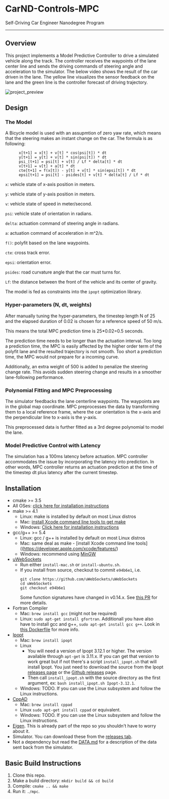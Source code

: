 # CarND-Controls-MPC
Self-Driving Car Engineer Nanodegree Program

---

## Overview

This project implements a Model Predictive Controller to drive a simulated vehicle along the track. The controller receives the waypoints of the lane center line and sends the driving commands of steering angle and acceleration to the simulator. The below video shows the result of the car driven in the lane. The yellow line visualizes the sensor feedback on the lane and the green line is the controller forecast of driving trajectory.

![project_preview](https://github.com/qqquan/t2p5_mpc/raw/master/mpc_simulation.gif)

## Design

### The Model

A Bicycle model is used with an assupmtion of zero yaw rate, which means that the steering makes an instant change on the car. The formula is as following:

```
      x[t+1] = x[t] + v[t] * cos(psi[t]) * dt
      y[t+1] = y[t] + v[t] * sin(psi[t]) * dt
      psi_[t+1] = psi[t] + v[t] / Lf * delta[t] * dt
      v[t+1] = v[t] + a[t] * dt
      cte[t+1] = f(x[t]) - y[t] + v[t] * sin(epsi[t]) * dt
      epsi[t+1] = psi[t] - psides[t] + v[t] * delta[t] / Lf * dt
```

`x`: vehicle state of x-axis position in meters.

`y`: vehicle state of y-axis position in meters.

`v`: vehicle state of speed in meter/second.

`psi`: vehicle state of orientation in radians.

`delta`: actuation command of steering angle in radians.

`a`: actuation command of acceleration in m^2/s.

`f()`: polyfit based on the lane waypoints.

`cte`: cross track error.

`epsi`: orientation error.

`psides`: road curvature angle that the car must turns for.

`Lf`: the distance between the front of the vehicle and its center of gravity.

The model is fed as constraints into the `ipopt` optimization library.

### Hyper-parameters (N, dt, weights)

After manually tuning the hyper-parameters, the timestep length N of 25 and the elapsed duration of 0.02 is chosen for a reference speed of 50 m/s. 

This means the total MPC prediction time is 25*0.02=0.5 seconds. 

The prediction time needs to be longer than the actuation interval. Too long a prediction time, the MPC is easily affected by the higher order term of the polyfit lane and the resulted trajectory is not smooth. Too short a prediction time, the MPC would not prepare for a incoming curve.

Additionally, an extra weight of 500 is added to penalize the steering change rate. This avoids sudden steering change and results in a smoother lane-following performance. 

### Polynomial Fitting and MPC Preprocessing

The simulator feedbacks the lane centerline waypoints. The waypoints are in the global map coordinate. MPC preprocesses the data by transforming them to a local reference frame, where the car orientation is the x-axis and the perpendicular line to x-axis is the y-axis.


This preprocessed data is further fitted as a 3rd degree polynomial to model the lane.

### Model Predictive Control with Latency

The simulation has a 100ms latency before actuation. MPC controller accommodates the issue by incorporating the latency into prediction. In other words, MPC controller returns an actuation prediction at the time of the timestep dt plus latency after the current timestep.


## Installation

* cmake >= 3.5
 * All OSes: [click here for installation instructions](https://cmake.org/install/)
* make >= 4.1
  * Linux: make is installed by default on most Linux distros
  * Mac: [install Xcode command line tools to get make](https://developer.apple.com/xcode/features/)
  * Windows: [Click here for installation instructions](http://gnuwin32.sourceforge.net/packages/make.htm)
* gcc/g++ >= 5.4
  * Linux: gcc / g++ is installed by default on most Linux distros
  * Mac: same deal as make - [install Xcode command line tools]((https://developer.apple.com/xcode/features/)
  * Windows: recommend using [MinGW](http://www.mingw.org/)
* [uWebSockets](https://github.com/uWebSockets/uWebSockets)
  * Run either `install-mac.sh` or `install-ubuntu.sh`.
  * If you install from source, checkout to commit `e94b6e1`, i.e.
    ```
    git clone https://github.com/uWebSockets/uWebSockets 
    cd uWebSockets
    git checkout e94b6e1
    ```
    Some function signatures have changed in v0.14.x. See [this PR](https://github.com/udacity/CarND-MPC-Project/pull/3) for more details.
* Fortran Compiler
  * Mac: `brew install gcc` (might not be required)
  * Linux: `sudo apt-get install gfortran`. Additionall you have also have to install gcc and g++, `sudo apt-get install gcc g++`. Look in [this Dockerfile](https://github.com/udacity/CarND-MPC-Quizzes/blob/master/Dockerfile) for more info.
* [Ipopt](https://projects.coin-or.org/Ipopt)
  * Mac: `brew install ipopt`
  * Linux
    * You will need a version of Ipopt 3.12.1 or higher. The version available through `apt-get` is 3.11.x. If you can get that version to work great but if not there's a script `install_ipopt.sh` that will install Ipopt. You just need to download the source from the Ipopt [releases page](https://www.coin-or.org/download/source/Ipopt/) or the [Github releases](https://github.com/coin-or/Ipopt/releases) page.
    * Then call `install_ipopt.sh` with the source directory as the first argument, ex: `bash install_ipopt.sh Ipopt-3.12.1`. 
  * Windows: TODO. If you can use the Linux subsystem and follow the Linux instructions.
* [CppAD](https://www.coin-or.org/CppAD/)
  * Mac: `brew install cppad`
  * Linux `sudo apt-get install cppad` or equivalent.
  * Windows: TODO. If you can use the Linux subsystem and follow the Linux instructions.
* [Eigen](http://eigen.tuxfamily.org/index.php?title=Main_Page). This is already part of the repo so you shouldn't have to worry about it.
* Simulator. You can download these from the [releases tab](https://github.com/udacity/self-driving-car-sim/releases).
* Not a dependency but read the [DATA.md](./DATA.md) for a description of the data sent back from the simulator.


## Basic Build Instructions


1. Clone this repo.
2. Make a build directory: `mkdir build && cd build`
3. Compile: `cmake .. && make`
4. Run it: `./mpc`.

